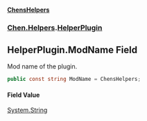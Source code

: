
#### [ChensHelpers](index 'index')

### [Chen.Helpers](Chen_Helpers 'Chen.Helpers').[HelperPlugin](Chen_Helpers_HelperPlugin 'Chen.Helpers.HelperPlugin')

## HelperPlugin.ModName Field
Mod name of the plugin.  
```csharp
public const string ModName = ChensHelpers;
```

#### Field Value
[System.String](https://docs.microsoft.com/en-us/dotnet/api/System.String 'System.String')
